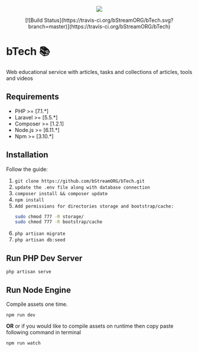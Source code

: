 <p align="center"><img src="https://media.licdn.com/media/AAEAAQAAAAAAAAg7AAAAJDM3MzNmZTY1LTdmODEtNDJkNC1iNzlkLTFkODMyNjBhZmQ0MA.png"></p>
<p align="center">[![Build Status](https://travis-ci.org/bStreamORG/bTech.svg?branch=master)](https://travis-ci.org/bStreamORG/bTech)</p>

# bTech :books:

Web educational service with articles, tasks and collections of articles, tools and videos

## Requirements

- PHP >= [7.1.*]
- Laravel >= [5.5.*]
- Composer >= [1.2.1]
- Node.js >= [6.11.*]
- Npm >= [3.10.*]

## Installation

Follow the guide:

1. `git clone https://github.com/bStreamORG/bTech.git`
2. `update the .env file along with database connection`
3. `composer install && composer update`
4. `npm install`
5. `Add permissions for directories storage and bootstrap/cache:`
    ```sh
    sudo chmod 777 -R storage/
    sudo chmod 777 -R bootstrap/cache
    ```
6. `php artisan migrate`
7. `php artisan db:seed`


## Run PHP Dev Server
```
php artisan serve
```

## Run Node Engine

Compile assets one time.
```
npm run dev
```
**OR**
or if you would like to compile assets on runtime then copy paste following command in terminal 

`npm run watch`
